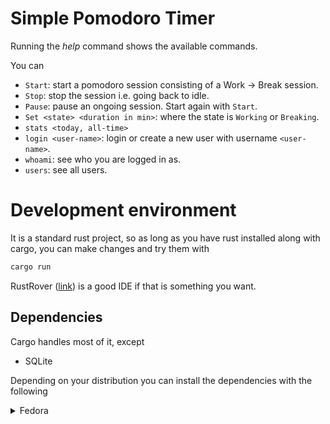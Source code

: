# Simple Pomodoro Timer

Running the _help_ command shows the available commands.

You can

- `Start`: start a pomodoro session consisting of a Work -> Break session.
- `Stop`: stop the session i.e. going back to idle.
- `Pause`: pause an ongoing session. Start again with `Start`.
- `Set <state> <duration in min>`: where the state is `Working` or `Breaking`.
- `stats <today, all-time>`
- `login <user-name>`: login or create a new user with username `<user-name>`.
- `whoami`: see who you are logged in as.
- `users`: see all users.

# Development environment

It is a standard rust project, so as long as you have rust installed along with cargo,
you can make changes and try them with

```bash
cargo run
```

RustRover ([link](https://www.jetbrains.com/rust/)) is a good IDE if that is something you want.

## Dependencies

Cargo handles most of it, except

- SQLite

Depending on your distribution you can install the dependencies with the following
<details>
<summary>Fedora</summary>

```bash
dnf install libsq3-devel
```

</details>
